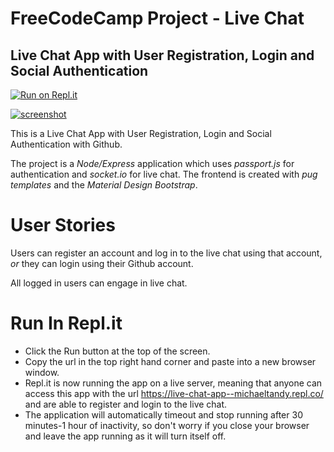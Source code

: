 # **FreeCodeCamp Project - Live Chat**

## Live Chat App with User Registration, Login and Social Authentication

[![Run on Repl.it](https://repl.it/badge/github/freeCodeCamp/boilerplate-project-issuetracker)](https://repl.it/@MichaelTandy/Live-Chat-App)

[![screenshot](https://user-images.githubusercontent.com/57681651/98570343-42c6aa00-22ab-11eb-8926-d66b9ecf9e39.JPG)](https://repl.it/@MichaelTandy/Live-Chat-App)

This is a Live Chat App with User Registration, Login and Social Authentication with Github.

The project is a _Node/Express_ application which uses _passport.js_ for authentication and _socket.io_ for live chat. The frontend is created with _pug templates_ and the _Material Design Bootstrap_.

# User Stories

Users can register an account and log in to the live chat using that account, _or_ they can login using their Github account.

All logged in users can engage in live chat.

# Run In Repl.it

- Click the Run button at the top of the screen.
- Copy the url in the top right hand corner and paste into a new browser window.
- Repl.it is now running the app on a live server, meaning that anyone can access this app with the url https://live-chat-app--michaeltandy.repl.co/ and are able to register and login to the live chat.
- The application will automatically timeout and stop running after 30 minutes-1 hour of inactivity, so don't worry if you close your browser and leave the app running as it will turn itself off.
